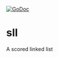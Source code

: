 [![GoDoc](https://godoc.org/github.com/jamiealquiza/bicache/sll?status.svg)](https://godoc.org/github.com/jamiealquiza/bicache/sll)


# sll
A scored linked list
